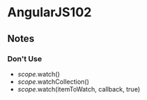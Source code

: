 # AngularJS102

## Notes

### Don't Use
  + $scope.$watch()
  + $scope.$watchCollection()
  + $scope.$watch(itemToWatch, callback, true)


